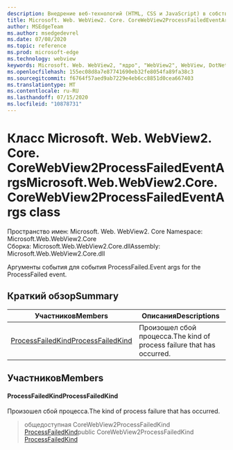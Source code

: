 ```yaml
---
description: Внедрение веб-технологий (HTML, CSS и JavaScript) в собственные приложения с помощью элемента управления Microsoft Edge WebView2
title: Microsoft. Web. WebView2. Core. CoreWebView2ProcessFailedEventArgs
author: MSEdgeTeam
ms.author: msedgedevrel
ms.date: 07/08/2020
ms.topic: reference
ms.prod: microsoft-edge
ms.technology: webview
keywords: Microsoft. Web. WebView2, "ядро", "WebView2", WebView, DotNet, WPF, WinForms, App, EDGE, CoreWebView2, CoreWebView2Controller, браузерный элемент управления, EDGE HTML, Microsoft. Web. WebView2
ms.openlocfilehash: 155ec08d8a7e87741690eb32fe8054fa89fa38c3
ms.sourcegitcommit: f6764f57aed9ab7229e4eb6cc8851d0cea667403
ms.translationtype: MT
ms.contentlocale: ru-RU
ms.lasthandoff: 07/15/2020
ms.locfileid: "10878731"
---
```

# <span data-ttu-id="f6bfd-104">Класс Microsoft. Web. WebView2. Core. CoreWebView2ProcessFailedEventArgs</span><span class="sxs-lookup"><span data-stu-id="f6bfd-104">Microsoft.Web.WebView2.Core.CoreWebView2ProcessFailedEventArgs class</span></span> 

<span data-ttu-id="f6bfd-105">Пространство имен: Microsoft. Web. WebView2. Core </span><span class="sxs-lookup"><span data-stu-id="f6bfd-105">Namespace: Microsoft.Web.WebView2.Core</span></span>\
<span data-ttu-id="f6bfd-106">Сборка: Microsoft.Web.WebView2.Core.dll</span><span class="sxs-lookup"><span data-stu-id="f6bfd-106">Assembly: Microsoft.Web.WebView2.Core.dll</span></span>

<span data-ttu-id="f6bfd-107">Аргументы события для события ProcessFailed.</span><span class="sxs-lookup"><span data-stu-id="f6bfd-107">Event args for the ProcessFailed event.</span></span>

## <span data-ttu-id="f6bfd-108">Краткий обзор</span><span class="sxs-lookup"><span data-stu-id="f6bfd-108">Summary</span></span>

 <span data-ttu-id="f6bfd-109">Участников</span><span class="sxs-lookup"><span data-stu-id="f6bfd-109">Members</span></span>                        | <span data-ttu-id="f6bfd-110">Описания</span><span class="sxs-lookup"><span data-stu-id="f6bfd-110">Descriptions</span></span>
--------------------------------|---------------------------------------------
[<span data-ttu-id="f6bfd-111">ProcessFailedKind</span><span class="sxs-lookup"><span data-stu-id="f6bfd-111">ProcessFailedKind</span></span>](#processfailedkind) | <span data-ttu-id="f6bfd-112">Произошел сбой процесса.</span><span class="sxs-lookup"><span data-stu-id="f6bfd-112">The kind of process failure that has occurred.</span></span>

## <span data-ttu-id="f6bfd-113">Участников</span><span class="sxs-lookup"><span data-stu-id="f6bfd-113">Members</span></span>

#### <span data-ttu-id="f6bfd-114">ProcessFailedKind</span><span class="sxs-lookup"><span data-stu-id="f6bfd-114">ProcessFailedKind</span></span> 

<span data-ttu-id="f6bfd-115">Произошел сбой процесса.</span><span class="sxs-lookup"><span data-stu-id="f6bfd-115">The kind of process failure that has occurred.</span></span>

> <span data-ttu-id="f6bfd-116">общедоступная CoreWebView2ProcessFailedKind [ProcessFailedKind](#processfailedkind)</span><span class="sxs-lookup"><span data-stu-id="f6bfd-116">public CoreWebView2ProcessFailedKind [ProcessFailedKind](#processfailedkind)</span></span>


